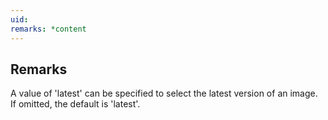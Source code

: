 ```yaml
---
uid: 
remarks: *content
---
```

## Remarks  
 A value of 'latest' can be specified to select the latest version             of an image. If omitted, the default is 'latest'.